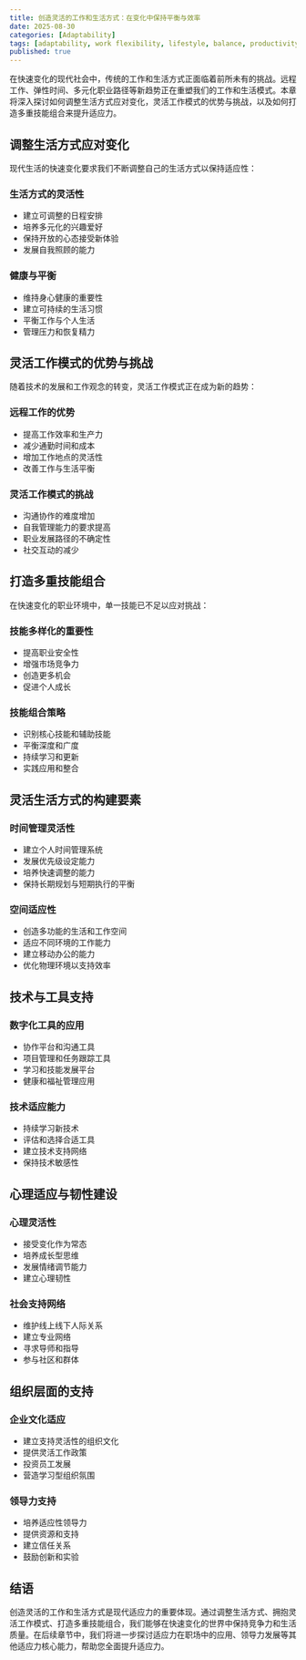 ```yaml
---
title: 创造灵活的工作和生活方式：在变化中保持平衡与效率
date: 2025-08-30
categories: [Adaptability]
tags: [adaptability, work flexibility, lifestyle, balance, productivity]
published: true
---
```


在快速变化的现代社会中，传统的工作和生活方式正面临着前所未有的挑战。远程工作、弹性时间、多元化职业路径等新趋势正在重塑我们的工作和生活模式。本章将深入探讨如何调整生活方式应对变化，灵活工作模式的优势与挑战，以及如何打造多重技能组合来提升适应力。

## 调整生活方式应对变化

现代生活的快速变化要求我们不断调整自己的生活方式以保持适应性：

### 生活方式的灵活性
- 建立可调整的日程安排
- 培养多元化的兴趣爱好
- 保持开放的心态接受新体验
- 发展自我照顾的能力

### 健康与平衡
- 维持身心健康的重要性
- 建立可持续的生活习惯
- 平衡工作与个人生活
- 管理压力和恢复精力

## 灵活工作模式的优势与挑战

随着技术的发展和工作观念的转变，灵活工作模式正在成为新的趋势：

### 远程工作的优势
- 提高工作效率和生产力
- 减少通勤时间和成本
- 增加工作地点的灵活性
- 改善工作与生活平衡

### 灵活工作模式的挑战
- 沟通协作的难度增加
- 自我管理能力的要求提高
- 职业发展路径的不确定性
- 社交互动的减少

## 打造多重技能组合

在快速变化的职业环境中，单一技能已不足以应对挑战：

### 技能多样化的重要性
- 提高职业安全性
- 增强市场竞争力
- 创造更多机会
- 促进个人成长

### 技能组合策略
- 识别核心技能和辅助技能
- 平衡深度和广度
- 持续学习和更新
- 实践应用和整合

## 灵活生活方式的构建要素

### 时间管理灵活性
- 建立个人时间管理系统
- 发展优先级设定能力
- 培养快速调整的能力
- 保持长期规划与短期执行的平衡

### 空间适应性
- 创造多功能的生活和工作空间
- 适应不同环境的工作能力
- 建立移动办公的能力
- 优化物理环境以支持效率

## 技术与工具支持

### 数字化工具的应用
- 协作平台和沟通工具
- 项目管理和任务跟踪工具
- 学习和技能发展平台
- 健康和福祉管理应用

### 技术适应能力
- 持续学习新技术
- 评估和选择合适工具
- 建立技术支持网络
- 保持技术敏感性

## 心理适应与韧性建设

### 心理灵活性
- 接受变化作为常态
- 培养成长型思维
- 发展情绪调节能力
- 建立心理韧性

### 社会支持网络
- 维护线上线下人际关系
- 建立专业网络
- 寻求导师和指导
- 参与社区和群体

## 组织层面的支持

### 企业文化适应
- 建立支持灵活性的组织文化
- 提供灵活工作政策
- 投资员工发展
- 营造学习型组织氛围

### 领导力支持
- 培养适应性领导力
- 提供资源和支持
- 建立信任关系
- 鼓励创新和实验

## 结语

创造灵活的工作和生活方式是现代适应力的重要体现。通过调整生活方式、拥抱灵活工作模式、打造多重技能组合，我们能够在快速变化的世界中保持竞争力和生活质量。在后续章节中，我们将进一步探讨适应力在职场中的应用、领导力发展等其他适应力核心能力，帮助您全面提升适应力。